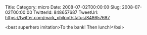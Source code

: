 Title: 
Category: micro
Date: 2008-07-02T00:00:00
Slug: 2008-07-02T00:00:00
TwitterId: 848657687
TweetUrl: https://twitter.com/mark_philpot/status/848657687

&lt;best superhero imitation&gt;To the bank!  Then lunch!&lt;/bsi&gt;